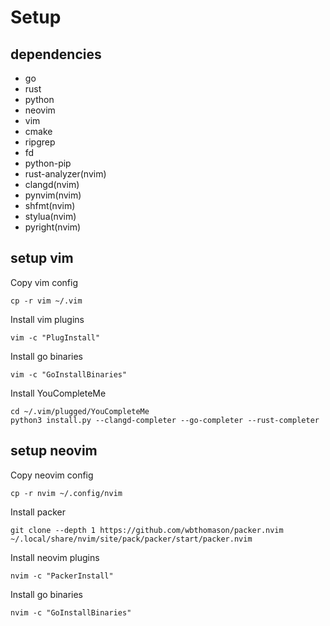 # Setup

## dependencies

* go
* rust
* python
* neovim
* vim
* cmake
* ripgrep
* fd
* python-pip
* rust-analyzer(nvim)
* clangd(nvim)
* pynvim(nvim)
* shfmt(nvim)
* stylua(nvim) 
* pyright(nvim)

## setup vim

Copy vim config
```
cp -r vim ~/.vim
```

Install vim plugins
```
vim -c "PlugInstall"
```

Install go binaries
```
vim -c "GoInstallBinaries"
```

Install YouCompleteMe
```
cd ~/.vim/plugged/YouCompleteMe
python3 install.py --clangd-completer --go-completer --rust-completer
```

## setup neovim

Copy neovim config
```
cp -r nvim ~/.config/nvim
```

Install packer
```
git clone --depth 1 https://github.com/wbthomason/packer.nvim ~/.local/share/nvim/site/pack/packer/start/packer.nvim
```

Install neovim plugins
```
nvim -c "PackerInstall"
```

Install go binaries
```
nvim -c "GoInstallBinaries"

